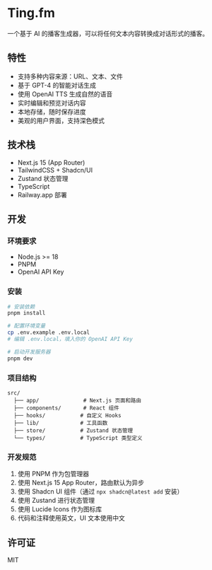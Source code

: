 # Ting.fm

一个基于 AI 的播客生成器，可以将任何文本内容转换成对话形式的播客。

## 特性

- 支持多种内容来源：URL、文本、文件
- 基于 GPT-4 的智能对话生成
- 使用 OpenAI TTS 生成自然的语音
- 实时编辑和预览对话内容
- 本地存储，随时保存进度
- 美观的用户界面，支持深色模式

## 技术栈

- Next.js 15 (App Router)
- TailwindCSS + Shadcn/UI
- Zustand 状态管理
- TypeScript
- Railway.app 部署

## 开发

### 环境要求

- Node.js >= 18
- PNPM
- OpenAI API Key

### 安装

```bash
# 安装依赖
pnpm install

# 配置环境变量
cp .env.example .env.local
# 编辑 .env.local，填入你的 OpenAI API Key

# 启动开发服务器
pnpm dev
```

### 项目结构

```
src/
  ├── app/              # Next.js 页面和路由
  ├── components/       # React 组件
  ├── hooks/           # 自定义 Hooks
  ├── lib/             # 工具函数
  ├── store/           # Zustand 状态管理
  └── types/           # TypeScript 类型定义
```

### 开发规范

1. 使用 PNPM 作为包管理器
2. 使用 Next.js 15 App Router，路由默认为异步
3. 使用 Shadcn UI 组件（通过 `npx shadcn@latest add` 安装）
4. 使用 Zustand 进行状态管理
5. 使用 Lucide Icons 作为图标库
6. 代码和注释使用英文，UI 文本使用中文

## 许可证

MIT
